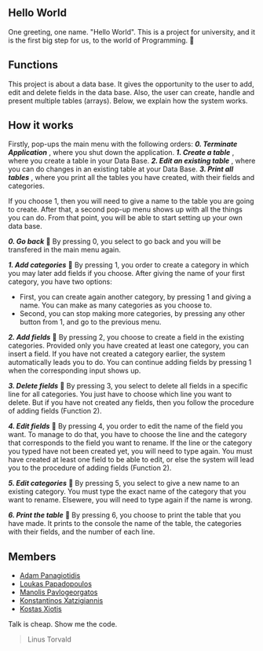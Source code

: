 ## Hello World
One greeting, one name. "Hello World". This is a project for university, and it is the first big step for us, to the world of Programming. :space_invader:

## Functions
This project is about a data base. It gives the opportunity to the user to add, edit and delete fields in the data base. Also, the user can create, handle and present multiple tables (arrays). Below, we explain how the system works.

## How it works
Firstly, pop-ups the main menu with the following orders:
***0. Terminate Application*** , where you shut down the application.
***1. Create a table*** , where you create a table in your Data Base.
***2. Edit an existing table*** , where you can do changes in an existing table at your Data Base.
***3. Print all tables*** , where you print all the tables you have created, with their fields and categories.

If you choose 1, then you will need to give a name to the table you are going to create. After that, a second pop-up menu shows up with all the things you can do. From that point, you will be able to start setting up your own data base.

***0. Go back*** :small_blue_diamond:
By pressing 0, you select to go back and you will be transfered in the main menu again.

***1. Add categories*** :small_blue_diamond:
By pressing 1, you order to create a category in which you may later add fields if you choose. After giving the name of your first category, you have two options:
- First, you can create again another category, by pressing 1 and giving a name. You can make as many categories as you choose to.
- Second, you can stop making more categories, by pressing any other button from 1, and go to the previous menu.

***2. Add fields*** :small_blue_diamond:
By pressing 2, you choose to create a field in the existing categories. Provided only you have created at least one category, you can insert a field. If you have not created a category earlier, the system automatically leads you to do. You can continue adding fields by pressing 1 when the corresponding input shows up.

***3. Delete fields*** :small_blue_diamond:
By pressing 3, you select to delete all fields in a specific line for all categories. You just have to choose which line you want to delete. But if you have not created any fields, then you follow the procedure of adding fields (Function 2). 

***4. Edit fields*** :small_blue_diamond:
By pressing 4, you order to edit the name of the field you want. To manage to do that, you have to choose the line and the category that corresponds to the field you want to rename. If the line or the category you typed have not been created yet, you will need to type again. You must have created at least one field to be able to edit, or else the system will lead you to the procedure of adding fields (Function 2).

***5. Edit categories*** :small_blue_diamond:
By pressing 5, you select to give a new name to an existing category. You must type the exact name of the category that you want to rename. Elsewere, you will need to type again if the name is wrong.

***6. Print the table*** :small_blue_diamond:
By pressing 6, you choose to print the table that you have made. It prints to the console the name of the table, the categories with their fields, and the number of each line.




## Members
* [Adam Panagiotidis](https://github.com/AdamPanag)
* [Loukas Papadopoulos](https://github.com/LoukasPap)
* [Manolis Pavlogeorgatos](https://github.com/manolispavl)
* [Konstantinos Xatzigiannis](https://github.com/DinosXa)
* [Kostas Xiotis](https://github.com/Kostas99)

Talk is cheap. Show me the code.
>Linus Torvald
